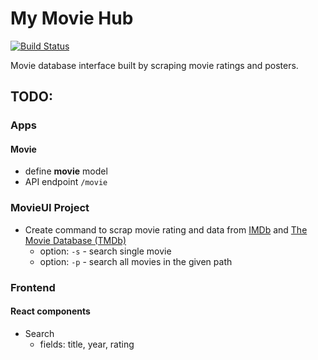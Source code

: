 # My Movie Hub
[![Build
Status](https://travis-ci.org/zhou-en/MovieUI.svg?branch=develop)](https://travis-ci.org/zhou-en/MovieUI)

Movie database interface built by scraping movie ratings and posters.

## TODO:
### Apps
#### Movie
* define **movie** model
* API endpoint `/movie`
### MovieUI Project
* Create command to scrap movie rating and data from [IMDb](https://www.imdb.com/) and [The Movie Database (TMDb)](https://www.themoviedb.org/)
    * option: `-s` - search single movie
    * option: `-p` - search all movies in the given path
### Frontend
#### React components
* Search
   * fields: title, year, rating
